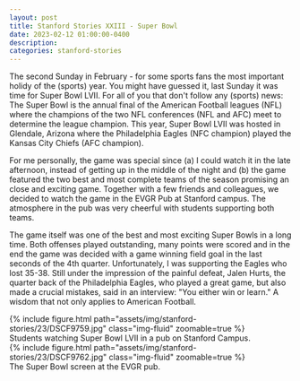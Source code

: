 ```yaml
---
layout: post
title: Stanford Stories XXIII - Super Bowl
date: 2023-02-12 01:00:00-0400
description:
categories: stanford-stories
---
```


The second Sunday in February - for some sports fans the most important
holidy of the (sports) year.
You might have guessed it, last Sunday it was time for Super Bowl LVII.
For all of you that don't follow any (sports) news: The Super Bowl is
the annual final of the American Football leagues (NFL) where the champions
of the two NFL conferences (NFL and AFC) meet to determine the league
champion.
This year, Super Bowl LVII was hosted in Glendale, Arizona where
the Philadelphia Eagles (NFC champion) played the Kansas City Chiefs
(AFC champion).

For me personally, the game was special since (a) I could watch it in the
late afternoon, instead of getting up in the middle of the night and (b)
the game featured the two best and most complete teams of the season promising
an close and exciting game.
Together with a few friends and colleagues, we decided to watch the game
in the EVGR Pub at Stanford campus.
The atmosphere in the pub was very cheerful with students supporting both
teams.

The game itself was one of the best and most exciting Super Bowls in
a long time.
Both offenses played outstanding, many points were scored and in the end the game
was decided with a game winning field goal in the last seconds of the
4th quarter.
Unfortunately, I was supporting the Eagles who lost 35-38.
Still under the impression of the painful defeat,
Jalen Hurts, the quarter back of the Philadelphia Eagles, who played
a great game, but also made a crucial mistakes, said in an interview:
"You either win or learn."
A wisdom that not only applies to American Football.

<div class="row mt-3">
    <div class="col-sm mt-3 mt-md-0">
        {% include figure.html path="assets/img/stanford-stories/23/DSCF9759.jpg" class="img-fluid" zoomable=true %}
    </div>
</div>
<div class="caption">
    Students watching Super Bowl LVII in a pub on Stanford Campus.
</div>

<div class="row mt-3">
    <div class="col-sm mt-3 mt-md-0">
        {% include figure.html path="assets/img/stanford-stories/23/DSCF9762.jpg" class="img-fluid" zoomable=true %}
    </div>
</div>
<div class="caption">
    The Super Bowl screen at the EVGR pub.
</div>
